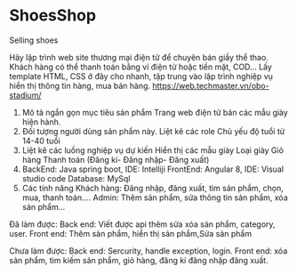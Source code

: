 # ShoesShop
Selling shoes

Hãy lập trình web site thương mại điện tử để chuyên bán giầy thể thao. 
Khách hàng có thể thanh toán bằng ví điện tử hoặc tiền mặt, COD... 
Lấy template HTML, CSS ở đây cho nhanh, tập trung vào lập trình nghiệp vụ hiển thị thông tin hàng, mua bán hàng. https://web.techmaster.vn/obo-stadium/

1. Mô tả ngắn gọn mục tiêu sản phẩm
    Trang web điện tử bán các mẫu giày hiện hành.
2. Đối tượng người dùng sản phẩm này. Liệt kê các role
    Chủ yếu độ tuổi từ 14-40 tuổi
3. Liệt kê các luồng nghiệp vụ dự kiến
    Hiển thị các mẫu giày
    Loại giày
    Giỏ hàng
    Thanh toán (Đăng kí- Đăng nhập- Đăng xuất)
4. BackEnd: Java spring boot, IDE: Intelliji
   FrontEnd: Angular 8, IDE: Visual studio code
   Database: MySql
5. Các tính năng
    Khách hàng: Đăng nhập, đăng xuất, tìm sản phẩm, chọn, mua, thanh toán....
    Admin: Thêm sản phẩm, sửa thông tin sản phẩm, xóa sản phẩm...

Đã làm được: 
	Back end: Viết được api thêm sửa xóa sản phẩm, category, user.
	Front end: Thêm sản phẩm, hiển thị sản phẩm,Sửa sản phẩm

Chưa làm được:
	Back end: Sercurity, handle exception, login.
	Front end: xóa sản phẩm, tìm kiếm sản phẩm, giỏ hàng, đăng kí đăng nhập đăng xuất.
